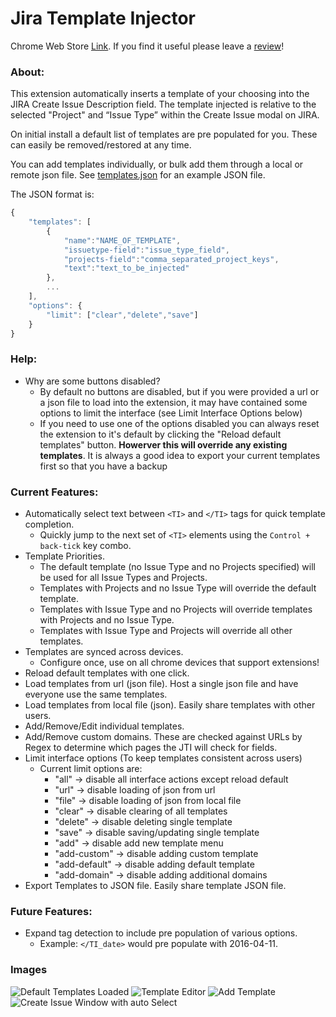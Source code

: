# Jira Template Injector

Chrome Web Store [Link](https://chrome.google.com/webstore/detail/jira-template-injector/hmhpegjieopgbdmpocdmfkafjgcdmhha).
If you find it useful please leave a [review](https://chrome.google.com/webstore/detail/jira-template-injector/hmhpegjieopgbdmpocdmfkafjgcdmhha/reviews)!

### About:

This extension automatically inserts a template of your choosing into the JIRA Create Issue Description field. The template injected is relative to the selected "Project" and “Issue Type” within the Create Issue modal on JIRA.

On initial install a default list of templates are pre populated for you. These can easily be removed/restored at any time.

You can add templates individually, or bulk add them through a local or remote json file. See [templates.json](https://github.com/rdbrck/jira-description-extension/blob/master/src/data/templates.json) for an example JSON file.

The JSON format is:

```javascript
{
    "templates": [
        {
            "name":"NAME_OF_TEMPLATE",
            "issuetype-field":"issue_type_field",
            "projects-field":"comma_separated_project_keys",
            "text":"text_to_be_injected"
        },
        ...
    ],
    "options": {
        "limit": ["clear","delete","save"]
    }
}
```

### Help:

* Why are some buttons disabled?
    * By default no buttons are disabled, but if you were provided a url or a json file to load into the extension, it may have contained some options to limit the interface (see Limit Interface Options below)
    * If you need to use one of the options disabled you can always reset the extension to it's default by clicking the "Reload default templates" button. **Howerver this will override any existing templates**. It is always a good idea to export your current templates first so that you have a backup

### Current Features:

* Automatically select text between ```<TI>``` and ```</TI>``` tags for quick template completion.
  * Quickly jump to the next set of ```<TI>``` elements using the ```Control + back-tick``` key combo.
* Template Priorities.
  * The default template (no Issue Type and no Projects specified) will be used for all Issue Types and Projects.
  * Templates with Projects and no Issue Type will override the default template.
  * Templates with Issue Type and no Projects will override templates with Projects and no Issue Type.
  * Templates with Issue Type and Projects will override all other templates.
* Templates are synced across devices.
  * Configure once, use on all chrome devices that support extensions!
* Reload default templates with one click.
* Load templates from url (json file). Host a single json file and have everyone use the same templates.
* Load templates from local file (json). Easily share templates with other users.
* Add/Remove/Edit individual templates.
* Add/Remove custom domains. These are checked against URLs by Regex to determine which pages the JTI will check for fields.
* Limit interface options (To keep templates consistent across users)
    * Current limit options are:
        * "all"         -> disable all interface actions except reload default
        * "url"         -> disable loading of json from url
        * "file"        -> disable loading of json from local file
        * "clear"       -> disable clearing of all templates
        * "delete"      -> disable deleting single template
        * "save"        -> disable saving/updating single template
        * "add"         -> disable add new template menu
        * "add-custom"  -> disable adding custom template
        * "add-default" -> disable adding default template
        * "add-domain"  -> disable adding additional domains
* Export Templates to JSON file. Easily share template JSON file.

### Future Features:

* Expand tag detection to include pre population of various options.
  * Example: ```</TI_date>``` would pre populate with 2016-04-11.

### Images
![Default Templates Loaded](https://cloud.githubusercontent.com/assets/6020196/17062770/2cb0d46e-4fe9-11e6-9f04-4daabe32537f.png "Default Templates") ![Template Editor](https://cloud.githubusercontent.com/assets/6020196/26463889/ab94d242-413a-11e7-8a01-661b5a370ac9.png "Template Editor") ![Add Template](https://cloud.githubusercontent.com/assets/6020196/26463883/a9e1dfb2-413a-11e7-9785-322872fe11eb.png "Add Template") ![Create Issue Window with auto Select](https://cloud.githubusercontent.com/assets/6020196/17062735/05e6618c-4fe9-11e6-8c9e-3a43c305c761.png "JIRA Create Issue")

